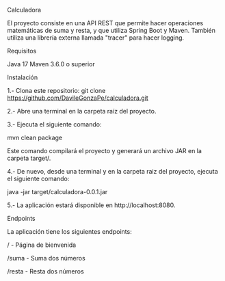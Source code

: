 Calculadora

El proyecto consiste en una API REST que permite hacer operaciones matemáticas de suma y resta, y que utiliza Spring Boot y Maven. También utiliza una librería externa llamada "tracer" para hacer logging.

Requisitos

Java 17
Maven 3.6.0 o superior

Instalación

1.- Clona este repositorio: git clone https://github.com/DavileGonzaPe/calculadora.git

2.- Abre una terminal en la carpeta raíz del proyecto.

3.- Ejecuta el siguiente comando: 

mvn clean package

Este comando compilará el proyecto y generará un archivo JAR en la carpeta target/.

4.- De nuevo, desde una terminal y en la carpeta raiz del proyecto, ejecuta el siguiente comando:

java -jar target/calculadora-0.0.1.jar

5.- La aplicación estará disponible en http://localhost:8080.

Endpoints

La aplicación tiene los siguientes endpoints:

/ - Página de bienvenida

/suma - Suma dos números

/resta - Resta dos números

